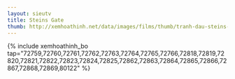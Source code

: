 ```yaml
---
layout: sieutv
title: Steins Gate
thumb: http://xemhoathinh.net/data/images/films/thumb/tranh-dau-steins-gate-2011.jpg
---
```

{% include xemhoathinh_bo tap="72759,72760,72761,72762,72763,72764,72765,72766,72818,72819,72820,72821,72822,72823,72824,72825,72862,72863,72864,72865,72866,72867,72868,72869,80122" %} 
